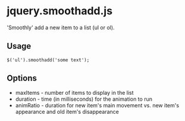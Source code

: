 # jquery.smoothadd.js

'Smoothly' add a new item to a list (ul or ol).

## Usage

<pre><code>$('ul').smoothadd('some text');</code></pre>

## Options

* maxItems - number of items to display in the list
* duration - time (in milliseconds) for the animation to run
* animRatio - duration for new item's main movement vs. new item's appearance and old item's disappearance
